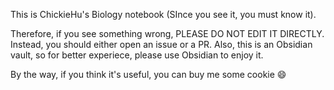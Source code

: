 This is ChickieHu's Biology notebook (SInce you see it, you must know it).

Therefore, if you see something wrong, PLEASE DO NOT EDIT IT DIRECTLY. Instead, you should either open an issue or a PR. Also, this is an Obsidian vault, so for better experiece, please use Obsidian to enjoy it.

By the way, if you think it's useful, you can buy me some cookie :smile: